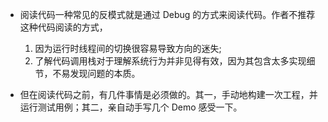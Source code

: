 
* 阅读代码一种常见的反模式就是通过 Debug 的方式来阅读代码。作者不推荐这种代码阅读的方式，
    1. 因为运行时线程间的切换很容易导致方向的迷失;
    2. 了解代码调用栈对于理解系统行为并非见得有效，因为其包含太多实现细节，不易发现问题的本质。

* 但在阅读代码之前，有几件事情是必须做的。其一，手动地构建一次工程，并运行测试用例；其二，亲自动手写几个 Demo 感受一下。
